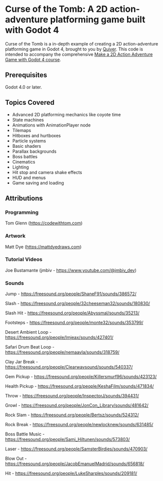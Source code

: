 # Curse of the Tomb: A 2D action-adventure platforming game built with Godot 4

Curse of the Tomb is a in-depth example of creating a 2D action-adventure platforming game in Godot 4, brought to you by [Quiver](https://quiver.dev). This code is intended to accompany the  comprehensive [Make a 2D Action Adventure Game with Godot 4 course](https://quiver.dev/tutorials/make-a-2d-action-adventure-game-with-godot-4/).

## Prerequisites
Godot 4.0 or later.

## Topics Covered

* Advanced 2D platforming mechanics like coyote time
* State machines
* Animations with AnimationPlayer node
* Tilemaps
* Hitboxes and hurtboxes
* Particle systems
* Basic shaders
* Parallax backgrounds
* Boss battles
* Cinematics
* Lighting
* Hit stop and camera shake effects
* HUD and menus
* Game saving and loading

## Attributions

### Programming

Tom Glenn (https://codewithtom.com)

### Artwork

Matt Dye (https://mattdyedraws.com)

### Tutorial Videos

Joe Bustamante (jmbiv - https://www.youtube.com/@jmbiv_dev)

### Sounds

Jump - https://freesound.org/people/ShaneF91/sounds/386572/

Slash - https://freesound.org/people/32cheeseman32/sounds/180830/

Slash Hit - https://freesound.org/people/Abyssmal/sounds/35213/

Footsteps - https://freesound.org/people/monte32/sounds/353799/

Desert Ambient Loop - https://freesound.org/people/Imjeax/sounds/427401/

Safari Drum Beat Loop - https://freesound.org/people/nemaavla/sounds/318759/

Clay Jar Break - https://freesound.org/people/Clearwavsound/sounds/540337/

Gem Pickup - https://freesound.org/people/Killersmurf96/sounds/423123/

Health Pickup - https://freesound.org/people/KeshaFilm/sounds/471834/

Throw - https://freesound.org/people/InspectorJ/sounds/394431/

Growl - https://freesound.org/people/JonCon_Library/sounds/481642/

Rock Slam - https://freesound.org/people/Bertsz/sounds/524312/

Rock Break - https://freesound.org/people/newlocknew/sounds/631485/

Boss Battle Music - https://freesound.org/people/Sami_Hiltunen/sounds/573803/

Laser - https://freesound.org/people/SamsterBirdies/sounds/470903/

Blow Out - https://freesound.org/people/JacobEmanuelMadrid/sounds/656818/

Hit - https://freesound.org/people/LukeSharples/sounds/209181/
